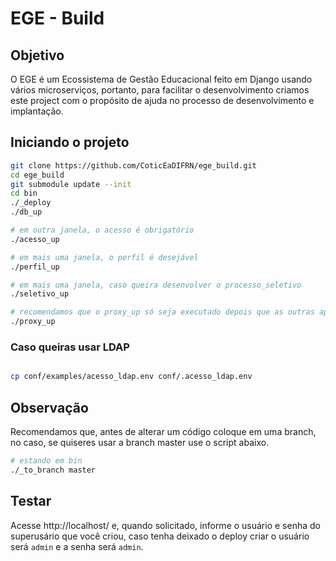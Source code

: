 # EGE - Build



## Objetivo

O EGE é um Ecossistema de Gestão Educacional feito em Django usando vários microserviços, portanto, para facilitar o desenvolvimento criamos este 
project com o propósito de ajuda no processo de desenvolvimento e implantação.


## Iniciando o projeto
```bash
git clone https://github.com/CoticEaDIFRN/ege_build.git
cd ege_build
git submodule update --init
cd bin
./_deploy
./db_up

# em outra janela, o acesso é obrigatório
./acesso_up

# em mais uma janela, o perfil é desejável
./perfil_up

# em mais uma janela, caso queira desenvolver o processo_seletivo
./seletivo_up

# recomendamos que o proxy_up só seja executado depois que as outras aplicações terminarem o UP
./proxy_up
``` 


### Caso queiras usar LDAP

```bash

cp conf/examples/acesso_ldap.env conf/.acesso_ldap.env

```


## Observação

Recomendamos que, antes de alterar um código coloque em uma branch, no caso, se quiseres usar a branch master use o script abaixo.
```bash
# estando em bin
./_to_branch master

```


## Testar

Acesse http://localhost/  e, quando solicitado, informe o usuário e senha do superusário que você criou, caso tenha deixado o deploy criar o usuário será ```admin``` e a senha será ```admin```.
